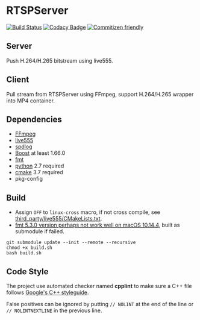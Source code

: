 # RTSPServer

[![Build Status](https://travis-ci.org/kgbook/RTSPServer.svg?branch=dev)](https://travis-ci.org/kgbook/RTSPServer)
[![Codacy Badge](https://api.codacy.com/project/badge/Grade/8fc58459dbaf486884713133d034b968)](https://www.codacy.com/app/kgbook/RTSPServer?utm_source=github.com&amp;utm_medium=referral&amp;utm_content=kgbook/RTSPServer&amp;utm_campaign=Badge_Grade)
[![Commitizen friendly](https://img.shields.io/badge/commitizen-friendly-brightgreen.svg)](https://github.com/kgbook/RTSPServer)

## Server

Push H.264/H.265 bitstream using live555.

## Client

Pull stream from RTSPServer using FFmpeg, support H.264/H.265 wrapper into MP4 container.

## Dependencies

- [FFmpeg](https://ffmpeg.org/)
- [live555](http://www.live555.com/)
- [spdlog](https://github.com/gabime/spdlog)
- [Boost](https://www.boost.org/) at least 1.66.0
- [fmt](https://github.com/fmtlib/fmt)
- [python](https://www.python.org/) 2.7 required
- [cmake](https://cmake.org/) 3.7 required
- pkg-config

## Build

- Assign `OFF` to `linux-cross` macro, if not cross compile,
  see [third_party/live555/CMakeLists.txt](third_party/live555/CMakeLists.txt).
- [fmt 5.3.0 version perhaps not work well on macOS 10.14.4](https://github.com/fmtlib/fmt/issues/1115),
  built as submodule if failed.

```shell
git submodule update --init --remote --recursive
chmod +x build.sh
bash build.sh
```

## Code Style

The project use automated checker named **cpplint** to make sure a C++ file
follows [Google's C++ styleguide](https://google.github.io/styleguide/cppguide.html).

False positives can be ignored by putting `// NOLINT` at the end of the line
or `// NOLINTNEXTLINE` in the previous line.